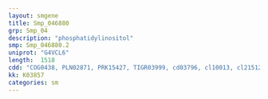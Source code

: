 ```yaml
---
layout: smgene
title: Smp_046880
grp: Smp_04
description: "phosphatidylinositol"
smp: Smp_046880.2
uniprot: "G4VCL6"
length:  1518
cdd: "COG0438, PLN02871, PRK15427, TIGR03999, cd03796, cl10013, cl21512, pfam08288"
kk: K03857
categories: sm
---
```

